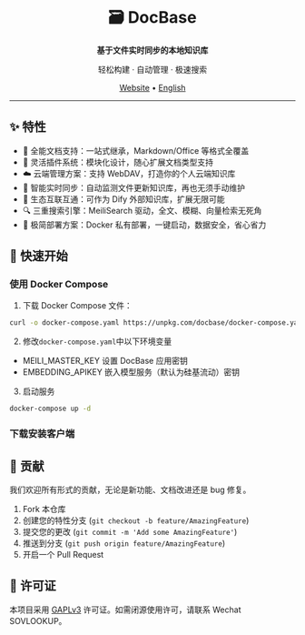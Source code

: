 <div align="center">
  <h1>🗃️ DocBase</h1>
  <p><strong>基于文件实时同步的本地知识库</strong></p>
  <p>轻松构建 · 自动管理 · 极速搜索</p>
</div>

<p align="center">
  <a href="https://docbase.cc">Website</a> •
  <a href="./README.en.md">English</a>
</p>

---

## ✨ 特性

- 📂 全能文档支持：一站式继承，Markdown/Office 等格式全覆盖
- 🧩 灵活插件系统：模块化设计，随心扩展文档类型支持
- ☁️ 云端管理方案：支持 WebDAV，打造你的个人云端知识库
- 🚀 智能实时同步：自动监测文件更新知识库，再也无须手动维护
- 🔌 生态互联互通：可作为 Dify 外部知识库，扩展无限可能
- 🔍 三重搜索引擎：MeiliSearch 驱动，全文、模糊、向量检索无死角
- 🐳 极简部署方案：Docker 私有部署，一键启动，数据安全，省心省力

## 🚀 快速开始

### 使用 Docker Compose

1. 下载 Docker Compose 文件：

```bash
curl -o docker-compose.yaml https://unpkg.com/docbase/docker-compose.yaml
```

2. 修改`docker-compose.yaml`中以下环境变量

- MEILI_MASTER_KEY 设置 DocBase 应用密钥
- EMBEDDING_APIKEY 嵌入模型服务（默认为硅基流动）密钥

3. 启动服务

```bash
docker-compose up -d
```

### 下载安装客户端

<!-- 客户端版 -->
<!-- 动态选择知识库目录功能 -->
<!-- 本地自动部署 meilisearch -->
<!-- 作为 cherry studio 外部知识库 -->

## 🤝 贡献

我们欢迎所有形式的贡献，无论是新功能、文档改进还是 bug 修复。

1. Fork 本仓库
2. 创建您的特性分支 (`git checkout -b feature/AmazingFeature`)
3. 提交您的更改 (`git commit -m 'Add some AmazingFeature'`)
4. 推送到分支 (`git push origin feature/AmazingFeature`)
5. 开启一个 Pull Request

## 📄 许可证

本项目采用 [GAPLv3](LICENSE) 许可证。如需闭源使用许可，请联系 Wechat SOVLOOKUP。

<!-- 基本 -->
<!-- TODO 创建一个产品LOGO -->
<!-- TODO 文档和网站 -->
<!-- TODO 上架 1panel -->

<!-- 下一步-->
<!-- TDDO 扫描、监视、访问读取合为一个模块，且不作为插件 -->
<!-- TODO 校验 doc hash 是否存在放到 docloader 执行前 -->

<!-- 功能 -->
<!-- TODO 插件管理 API -->
<!-- TODO 插件变动重新触发扫描 -->
<!-- TODO 多模态文档加载器、流式加载文档(使用https://llm-tools.mintlify.app/components/data-sources/overview) -->
<!-- TODO 前端 i8n -->

<!-- 工程化 -->
<!-- TODO 单元测试 -->
<!-- TODO 打点日志 -->

<!-- 企业版 -->
<!-- 多知识库管理 -->
<!-- 知识库粒度的权限管理（webdav权限+搜索权限控制） -->
<!-- 知识库分享、挂载 -->
<!-- OIDC 认证 -->
